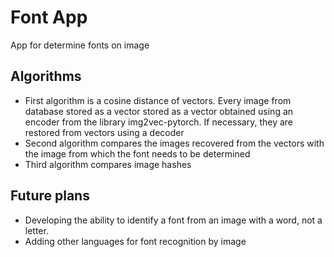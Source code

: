 # Font App
App for determine fonts on image

## Algorithms
- First algorithm is a cosine distance of vectors. Every image from database stored as a vector stored as a vector obtained using an encoder from the library img2vec-pytorch. If necessary, they are restored from vectors using a decoder
- Second algorithm compares the images recovered from the vectors with the image from which the font needs to be determined
- Third algorithm compares image hashes

## Future plans
- Developing the ability to identify a font from an image with a word, not a letter.
- Adding other languages for font recognition by image
